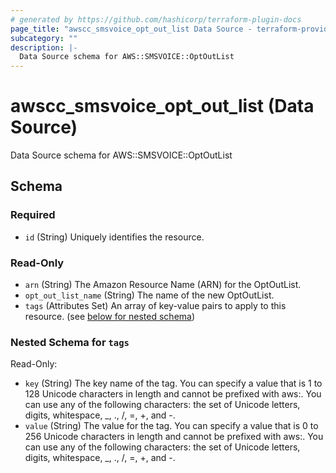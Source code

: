 ```yaml
---
# generated by https://github.com/hashicorp/terraform-plugin-docs
page_title: "awscc_smsvoice_opt_out_list Data Source - terraform-provider-awscc"
subcategory: ""
description: |-
  Data Source schema for AWS::SMSVOICE::OptOutList
---
```


# awscc_smsvoice_opt_out_list (Data Source)

Data Source schema for AWS::SMSVOICE::OptOutList



<!-- schema generated by tfplugindocs -->
## Schema

### Required

- `id` (String) Uniquely identifies the resource.

### Read-Only

- `arn` (String) The Amazon Resource Name (ARN) for the OptOutList.
- `opt_out_list_name` (String) The name of the new OptOutList.
- `tags` (Attributes Set) An array of key-value pairs to apply to this resource. (see [below for nested schema](#nestedatt--tags))

<a id="nestedatt--tags"></a>
### Nested Schema for `tags`

Read-Only:

- `key` (String) The key name of the tag. You can specify a value that is 1 to 128 Unicode characters in length and cannot be prefixed with aws:. You can use any of the following characters: the set of Unicode letters, digits, whitespace, _, ., /, =, +, and -.
- `value` (String) The value for the tag. You can specify a value that is 0 to 256 Unicode characters in length and cannot be prefixed with aws:. You can use any of the following characters: the set of Unicode letters, digits, whitespace, _, ., /, =, +, and -.
